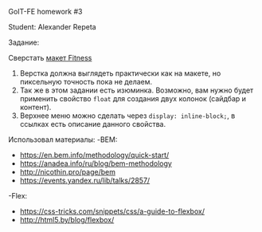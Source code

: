 GoIT-FE homework #3

Student: Alexander Repeta

Задание:

Сверстать [макет Fitness](http://i.imgur.com/aJIeMhO.jpg)


1. Верстка должна выглядеть практически как на макете, но пиксельную точность пока не делаем.
2. Так же в этом задании есть изюминка. Возможно, вам нужно будет применить свойство `float` для создания двух колонок (сайдбар и контент).
3. Верхнее меню можно сделать через `display: inline-block;`, в ссылках есть описание данного свойства.


Использовал материалы:
-BEM:
  * https://en.bem.info/methodology/quick-start/
  * https://anadea.info/ru/blog/bem-methodology
  * http://nicothin.pro/page/bem
  * https://events.yandex.ru/lib/talks/2857/

-Flex:
  * https://css-tricks.com/snippets/css/a-guide-to-flexbox/
  * http://html5.by/blog/flexbox/
